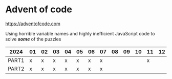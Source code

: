 # Advent of code
https://adventofcode.com

Using horrible variable names and highly inefficient JavaScript code to solve ___some___ of the puzzles

|2024 |01|02|03|04|05|06|07|08|09|10|11|12|13|14|15|16|17|18|19|20|21|22|23|24|25|
|-----|--|--|--|--|--|--|--|--|--|--|--|--|--|--|--|--|--|--|--|--|--|--|--|--|--|
|PART1|x |x |x |x |x |x |x |  |  |  |x |  |  |x |  |  |  |  |  |  |  |  |  |  |  |
|PART2|x |x |x |x |x |x |x |  |  |  |  |  |  |x |  |  |  |  |  |  |  |  |  |  |  |
